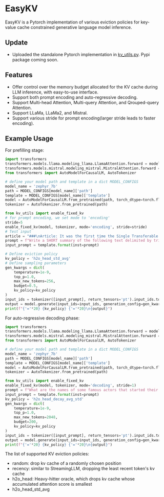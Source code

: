 # EasyKV
EasyKV is a Pytorch implementation of various eviction policies for key-value cache constrained generative language model inference.

## Update
+ Uploaded the standalone Pytorch implementation in [kv_utils.py](./kv_utils.py). Pypi package coming soon.

## Features
+ Offer control over the memory budget allocated for the KV cache during LLM inference, with easy-to-use interface.
+ Support both prompt encoding and auto-regressive decoding.
+ Support Multi-head Attention, Multi-query Attention, and Qrouped-query Attention.
+ Support LLaMa, LLaMa2, and Mistral.
+ Support various stride for prompt encoding(larger stride leads to faster encoding).


## Example Usage
For prefilling stage:
```python
import transformers
transformers.models.llama.modeling_llama.LlamaAttention.forward = modeling_llama.llama_forward
transformers.models.mistral.modeling_mistral.MistralAttention.forward = modeling_mistral.mistral_forward
from transformers import AutoModelForCausalLM, AutoTokenizer

# define your model path and template in a dict MODEL_CONFIGS
model_name = 'zephyr_7b'
path = MODEL_CONFIGS[model_name]['path']
template = MODEL_CONFIGS[model_name]['template']
model = AutoModelForCausalLM.from_pretrained(path, torch_dtype=torch.float16, device_map='auto').eval()
tokenizer = AutoTokenizer.from_pretrained(path)

from kv_utils import enable_fixed_kv
# for prompt encoding, we set mode to 'encoding'
stride=5
enable_fixed_kv(model, tokenizer, mode='encoding', stride=stride)
# Test input
article = "###\nArticle: It was the first time the Single Transferable Vote (STV) system had been used to select two members in the same ward in a by-election. The SNP topped the vote in the Leith Walk by-election, while Scottish Labour won the second seat from the Greens. The by-election was called after Deidre Brock of the SNP and Maggie Chapman of the Scottish Greens stood down. The SNP's John Lewis Ritchie topped the Leith Walk poll with 2,290 votes. He was elected at stage one in the STV process with a swing in first-preference votes of 7.6% from Labour. Labour's Marion Donaldson received 1,623 votes, ahead of Susan Jane Rae of the Scottish Greens on 1,381. Ms Donaldson was elected at stage 10 of the voting process after other preferences had been considered. The by-election was called after Ms Brock stood down when she was elected as the SNP MP for Edinburgh North and Leith in May. Ms Chapman, of the Scottish Greens, resigned from her post to concentrate on standing for the Scottish Parliament in next May's election. The turnout for the by-election was 25.1%. The SNP also held the Midlothian West seat on Midlothian Council with a swing of 6.3% from Labour. The party's Kelly Parry secured 1,540 votes, ahead of Labour's Ian Miller on 945 votes. The by-election was called after Owen Thompson was elected as SNP MP for the Midlothian constituency.\n\nSummarize the above article in 1 sentence.\n"
prompt = f"Write a SHORT summary of the following text delimited by triple backticks. Return your response which covers the key points of the text.\n```{article}```"
input_prompt = template.format(inst=prompt)

# Define eviction policy
kv_policy = 'h2o_head_std_avg'
# Define sampling parameters
gen_kwargs = dict(
    temperature=1e-9,
    top_p=1.0,
    max_new_tokens=256,
    budget=0.5,
    kv_policy=kv_policy
)
input_ids = tokenizer([input_prompt], return_tensors='pt').input_ids.to(model.device)
output = model.generate(input_ids=input_ids, generation_config=gen_kwargs)
print(f"{'='*20} {kv_policy} {'='*20}\n{output}")
```
For auto-regressive decoding phase:
```python
import transformers
transformers.models.llama.modeling_llama.LlamaAttention.forward = modeling_llama.llama_forward
transformers.models.mistral.modeling_mistral.MistralAttention.forward = modeling_mistral.mistral_forward
from transformers import AutoModelForCausalLM, AutoTokenizer

# define your model path and template in a dict MODEL_CONFIGS
model_name = 'zephyr_7b'
path = MODEL_CONFIGS[model_name]['path']
template = MODEL_CONFIGS[model_name]['template']
model = AutoModelForCausalLM.from_pretrained(path, torch_dtype=torch.float16, device_map='auto').eval()
tokenizer = AutoTokenizer.from_pretrained(path)

from kv_utils import enable_fixed_kv
enable_fixed_kv(model, tokenizer, mode='decoding', stride=1)
prompt = f"What are the names of some famous actors that started their careers on Broadway?"
input_prompt = template.format(inst=prompt)
kv_policy = 'h2o_head_decay_avg_std'
gen_kwargs = dict(
    temperature=1e-9,
    top_p=1.0,
    max_new_tokens=2048,
    budget=200,
    kv_policy=kv_policy
)
input_ids = tokenizer([input_prompt], return_tensors='pt').input_ids.to(model.device)
output = model.generate(input_ids=input_ids, generation_config=gen_kwargs)
print(f"{'='*20} {kv_policy} {'='*20}\n{output}")
```
The list of supported KV eviction policies:
+ random: drop kv cache of a randomly chosen position
+ recency: similar to StreamingLLM, dropping the least recent token's kv cache
+ h2o_head: Heavy-hitter oracle, which drops kv cache whose accumulated attention score is smallest
+ h2o_head_std_avg
